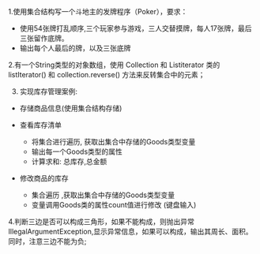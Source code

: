 1.使用集合结构写一个斗地主的发牌程序（Poker），要求：

- 使用54张牌打乱顺序,三个玩家参与游戏，三人交替摸牌，每人17张牌，最后三张留作底牌。
- 输出每个人最后的牌，以及三张底牌  

2.有一个String类型的对象数组，使用 Collection 和 Listiterator 类的 listIterator() 和 collection.reverse() 方法来反转集合中的元素；

3. 实现库存管理案例:
- 存储商品信息(使用集合结构存储)
        
- 查看库存清单
    + 将集合进行遍历, 获取出集合中存储的Goods类型变量
    + 输出每一个Goods类型的属性
    + 计算求和: 总库存,总金额
        
- 修改商品的库存
    + 集合遍历 ,获取出集合中存储的Goods类型变量
    + 变量调用Goods类的属性count值进行修改 (键盘输入)

4.判断三边是否可以构成三角形，如果不能构成，则抛出异常IllegalArgumentException,显示异常信息，如果可以构成，输出其周长、面积。同时，注意三边不能为负;
